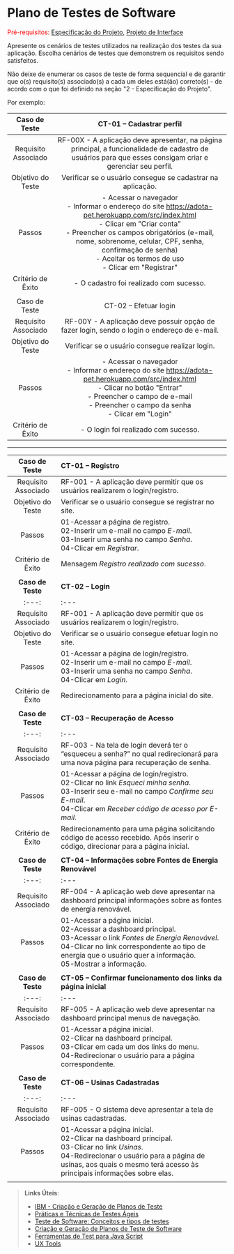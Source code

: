 # Plano de Testes de Software

<span style="color:red">Pré-requisitos: <a href="2-Especificação do Projeto.md"> Especificação do Projeto</a></span>, <a href="3-Projeto de Interface.md"> Projeto de Interface</a>

Apresente os cenários de testes utilizados na realização dos testes da sua aplicação. Escolha cenários de testes que demonstrem os requisitos sendo satisfeitos.

Não deixe de enumerar os casos de teste de forma sequencial e de garantir que o(s) requisito(s) associado(s) a cada um deles está(ão) correto(s) - de acordo com o que foi definido na seção "2 - Especificação do Projeto". 

Por exemplo:
 
| **Caso de Teste** 	| **CT-01 – Cadastrar perfil** 	|
|:---:	|:---:	|
|	Requisito Associado 	| RF-00X - A aplicação deve apresentar, na página principal, a funcionalidade de cadastro de usuários para que esses consigam criar e gerenciar seu perfil. |
| Objetivo do Teste 	| Verificar se o usuário consegue se cadastrar na aplicação. |
| Passos 	| - Acessar o navegador <br> - Informar o endereço do site https://adota-pet.herokuapp.com/src/index.html<br> - Clicar em "Criar conta" <br> - Preencher os campos obrigatórios (e-mail, nome, sobrenome, celular, CPF, senha, confirmação de senha) <br> - Aceitar os termos de uso <br> - Clicar em "Registrar" |
|Critério de Êxito | - O cadastro foi realizado com sucesso. |
|  	|  	|
| Caso de Teste 	| CT-02 – Efetuar login	|
|Requisito Associado | RF-00Y	- A aplicação deve possuir opção de fazer login, sendo o login o endereço de e-mail. |
| Objetivo do Teste 	| Verificar se o usuário consegue realizar login. |
| Passos 	| - Acessar o navegador <br> - Informar o endereço do site https://adota-pet.herokuapp.com/src/index.html<br> - Clicar no botão "Entrar" <br> - Preencher o campo de e-mail <br> - Preencher o campo da senha <br> - Clicar em "Login" |
|Critério de Êxito | - O login foi realizado com sucesso. |
---
| **Caso de Teste** 	| **CT-01 – Registro** 	|
|:---:	|:---	|
|	Requisito Associado 	| RF-001 -  ⁠A aplicação deve permitir que os usuários realizarem o login/registro. |
| Objetivo do Teste 	| Verificar se o usuário consegue se registrar no site. |
| Passos 	| 01-Acessar a página de registro. <br> 02-Inserir um e-mail no campo _E-mail_. <br> 03-Inserir uma senha no campo _Senha_. <br> 04-Clicar em _Registrar_. |
|Critério de Êxito | Mensagem _Registro realizado com sucesso_. |
|  	|  	|
| **Caso de Teste** 	| **CT-02 – Login** 	|
|:---:	|:---	|
|	Requisito Associado 	| RF-001 -  ⁠A aplicação deve permitir que os usuários realizarem o login/registro. |
| Objetivo do Teste 	| Verificar se o usuário consegue efetuar login no site. |
| Passos 	| 01-Acessar a página de login/registro. <br> 02-Inserir um e-mail no campo _E-mail_. <br> 03-Inserir uma senha no campo _Senha_. <br> 04-Clicar em _Login_. |
|Critério de Êxito | Redirecionamento para a página inicial do site. |
|  	|  	|
| **Caso de Teste** 	| **CT-03 – Recuperação de Acesso** 	|
|:---:	|:---	|
|	Requisito Associado 	| RF-003 -  Na tela de login deverá ter o “esqueceu a senha?” no qual redirecionará para uma nova página para recuperação de senha. |
| Passos 	| 01-Acessar a página de login/registro. <br> 02-Clicar no link _Esqueci minha senha_. <br> 03-Inserir seu e-mail no campo _Confirme seu E-mail_. <br> 04-Clicar em _Receber código de acesso por E-mail_. |
|Critério de Êxito | Redirecionamento para uma página solicitando código de acesso recebido. Após inserir o código, direcionar para a página inicial. |
|  	|  	|
| **Caso de Teste** 	| **CT-04 – Informações sobre Fontes de Energia Renovável** 	|
|:---:	|:---	|
|	Requisito Associado 	| RF-004 -  A aplicação web deve apresentar na dashboard principal informações sobre as fontes de energia renovável. |
| Passos 	| 01-Acessar a página inicial. <br> 02-Acessar a dashboard principal. <br> 03-Acessar o link _Fontes de Energia Renovável_. <br> 04-Clicar no link correspondente ao tipo de energia que o usuário quer a informação. <br> 05-Mostrar a informação. |
|  	|  	|
| **Caso de Teste** 	| **CT-05 – Confirmar funcionamento dos links da página inicial** 	|
|:---:	|:---	|
|	Requisito Associado 	| RF-005 -  A aplicação web deve apresentar na dashboard principal menus de navegação. |
| Passos 	| 01-Acessar a página inicial. <br> 02-Clicar na dashboard principal. <br> 03-Clicar em cada um dos links do menu. <br> 04-Redirecionar o usuário para a página correspondente. |
|  	|  	|
| **Caso de Teste** 	| **CT-06 – Usinas Cadastradas** 	|
|:---:	|:---	|
|	Requisito Associado 	| RF-005 -  O sistema deve apresentar a tela de usinas cadastradas. |
| Passos 	| 01-Acessar a página inicial. <br> 02-Clicar na dashboard principal. <br> 03-Clicar no link _Usinas_. <br> 04-Redirecionar o usuário para a página de usinas, aos quais o mesmo terá acesso às principais informações sobre elas. |
|  	|  	|

 
> **Links Úteis**:
> - [IBM - Criação e Geração de Planos de Teste](https://www.ibm.com/developerworks/br/local/rational/criacao_geracao_planos_testes_software/index.html)
> - [Práticas e Técnicas de Testes Ágeis](http://assiste.serpro.gov.br/serproagil/Apresenta/slides.pdf)
> -  [Teste de Software: Conceitos e tipos de testes](https://blog.onedaytesting.com.br/teste-de-software/)
> - [Criação e Geração de Planos de Teste de Software](https://www.ibm.com/developerworks/br/local/rational/criacao_geracao_planos_testes_software/index.html)
> - [Ferramentas de Test para Java Script](https://geekflare.com/javascript-unit-testing/)
> - [UX Tools](https://uxdesign.cc/ux-user-research-and-user-testing-tools-2d339d379dc7)

